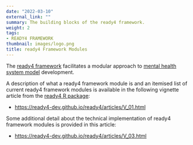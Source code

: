 ```yaml
---
date: "2022-03-10"
external_link: ""
summary: The building blocks of the ready4 framework.
weight: 2
tags:
- READY4 FRAMEWORK
thumbnail: images/logo.png
title: ready4 Framework Modules
---
```


The [ready4 framework](../../../../framework/) facilitates a modular approach to [mental health system model](../../../../project/f_readyforwhatsnext-project/) development.

A description of what a ready4 framework module is and an itemised list of current ready4 framework modules is available in the following vignette article from the [ready4 R package](../../../../tags/ready4-r-package/):

- https://ready4-dev.github.io/ready4/articles/V_01.html

Some additional detail about the technical implementation of ready4 framework modules is provided in this article:

- https://ready4-dev.github.io/ready4/articles/V_03.html


